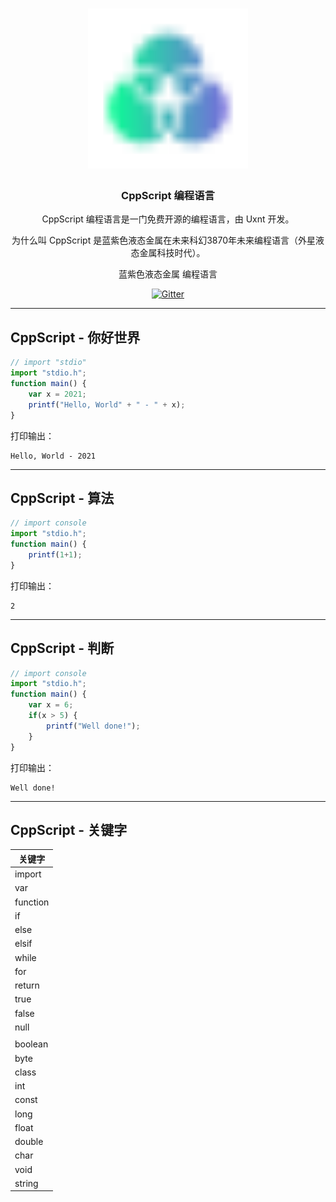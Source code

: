 <div align="center">
<a href="#">
<h1><img src="CppScript.svg" alt="Logo" width="256"></h1>
</a>

### CppScript 编程语言

CppScript 编程语言是一门免费开源的编程语言，由 Uxnt 开发。 

为什么叫 CppScript 是蓝紫色液态金属在未来科幻3870年未来编程语言（外星液态金属科技时代）。

蓝紫色液态金属 编程语言

[![Gitter](https://badges.gitter.im/uxnt/cpp-script.svg)](https://gitter.im/uxnt/cpp-script?utm_source=badge&utm_medium=badge&utm_campaign=pr-badge)

</div>


---
## CppScript - 你好世界
```javascript
// import "stdio"
import "stdio.h";
function main() {
	var x = 2021;
	printf("Hello, World" + " - " + x);
}
```
打印输出：

```
Hello, World - 2021
```
----
## CppScript - 算法
```javascript
// import console
import "stdio.h";
function main() {
	printf(1+1);
}
```
打印输出：

```
2
```
---
## CppScript - 判断
```javascript
// import console
import "stdio.h";
function main() {
    var x = 6;
	if(x > 5) {
		printf("Well done!");
	}
}
```
打印输出：
```
Well done!
```
---

## CppScript - 关键字

|关键字|
|-|
|import|
|var|
|function|
|if|
|else|
|elsif|
|while|
|for|
|return|
|true|
|false|
|null|
||
|boolean|
|byte|
|class|
|int|
|const|
|long|
|float|
|double|
|char|
|void|
|string|


